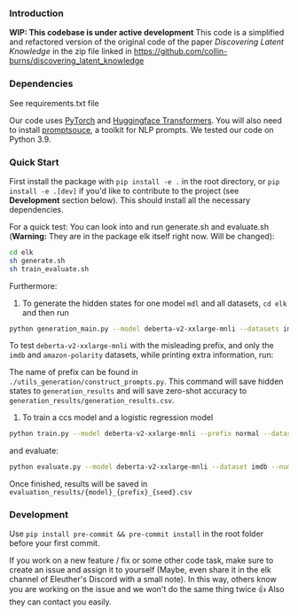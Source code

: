 ### Introduction

**WIP: This codebase is under active development**
This code is a simplified and refactored version of the original code of the paper *Discovering Latent Knowledge* in the zip file linked in https://github.com/collin-burns/discovering_latent_knowledge

### Dependencies

See requirements.txt file

Our code uses [PyTorch](http://pytorch.org) and [Huggingface Transformers](https://huggingface.co/docs/transformers/index). You will also need to install [promptsouce](https://github.com/bigscience-workshop/promptsource), a toolkit for NLP prompts. We tested our code on Python 3.9.


### Quick **Start**

First install the package with `pip install -e .` in the root directory, or `pip install -e .[dev]` if you'd like to contribute to the project (see **Development** section below). This should install all the necessary dependencies.

For a quick test: You can look into and run generate.sh and evaluate.sh (**Warning:** They are in the package elk itself right now. Will be changed):

```bash
cd elk
sh generate.sh
sh train_evaluate.sh
```

Furthermore:

1. To generate the hidden states for one model `mdl` and all datasets, `cd elk` and then run

```bash
python generation_main.py --model deberta-v2-xxlarge-mnli --datasets imdb --prefix normal --device cuda --num_data 1000
```

To test `deberta-v2-xxlarge-mnli` with the misleading prefix, and only the `imdb` and `amazon-polarity` datasets, while printing extra information, run:

The name of prefix can be found in `./utils_generation/construct_prompts.py`. This command will save hidden states to `generation_results` and will save zero-shot accuracy to `generation_results/generation_results.csv`.

1. To train a ccs model and a logistic regression model

```bash
python train.py --model deberta-v2-xxlarge-mnli --prefix normal --dataset imdb --num_data 1000
```

and evaluate:
```bash
python evaluate.py --model deberta-v2-xxlarge-mnli --dataset imdb --num_data 1000
```

Once finished, results will be saved in `evaluation_results/{model}_{prefix}_{seed}.csv`

### Development

Use `pip install pre-commit && pre-commit install` in the root folder before your first commit.

If you work on a new feature / fix or some other code task, make sure to create an issue and assign it to yourself (Maybe, even share it in the elk channel of Eleuther's Discord with a small note). In this way, others know you are working on the issue and we won't do the same thing twice 👍 Also they can contact you easily.
